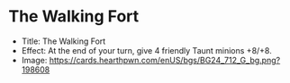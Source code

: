 # The Walking Fort
- Title:  The Walking Fort
- Effect:  At the end of your turn, give 4 friendly Taunt minions +8/+8.
- Image:  https://cards.hearthpwn.com/enUS/bgs/BG24_712_G_bg.png?198608
